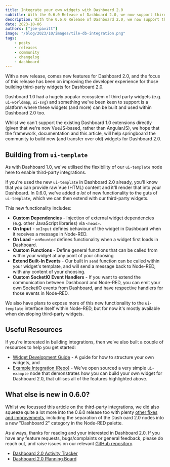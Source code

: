```yaml
---
title: Integrate your own widgets with Dashboard 2.0
subtitle: With the 0.6.0 Release of Dashboard 2.0, we now support third-party widget integration. Read more in this deep dive.
description: With the 0.6.0 Release of Dashboard 2.0, we now support third-party widget integration. Read more in this deep dive.
date: 2023-10-06
authors: ["joe-pavitt"]
image: "/blog/2023/10/images/tile-db-integration.png"
tags:
    - posts
    - releases
    - community
    - changelog
    - dashboard
---
```


With a new release, comes new features for Dashboard 2.0, and the focus of this release has been on improving the developer experience for those building third-party widgets for Dashboard 2.0.

<!--more-->

Dashboard 1.0 had a hugely popular ecosystem of third party widgets (e.g. `ui-worldmap`, `ui-svg`) and something we've been keen to support is a platform where these widgets (and more) can be built and used within Dashboard 2.0 too.

Whilst we can't support the existing Dashboard 1.0 extensions directly (given that we're now VueJS-based, rather than AngularJS), we hope that the framework, documentation and this article, will help springboard the community to build new (and transfer over old) widgets for Dashboard 2.0.

## Building from `ui-template`

As with Dashboard 1.0, we've utilised the flexibility of our `ui-template` node here to enable third-party integrations.

If you're used the new `ui-template` in Dashboard 2.0 already, you'll know that you can provide raw Vue (HTML) content and it'll render that into your Dashboard. In 0.6.0, we've added _a lot_ of new functionality to the guts of `ui-template`, which we can then extend with our third-party widgets.

This new functionality includes:

- **Custom Dependencies** - Injection of external widget dependencies (e.g. other JavaScript libraries) via `<head>`.
- **On Input** - `onInput` defines behaviour of the widget in Dashboard when it receives a message in Node-RED.
- **On Load** - `onMounted` defines functionality when a widget first loads in Dashboard.
- **Custom Functions** - Define general functions that can be called from within your widget at any point of your choosing
- **Extend Built-In Events** - Our built in `send` function can be called within your widget's template, and will send a message back to Node-RED, with any content of your choosing.
- **Custom SocketIO Event Handlers** - If you want to extend the communication between Dashboard and Node-RED, you can emit your own SocketIO events from Dashboard, and have respective handlers for those events in Node-RED.

We also have plans to expose more of this new functionality to the `ui-template` interface itself within Node-RED, but for now it's mostly available when developing third-party widgets.

## Useful Resources

If you're interested in building integrations, then we've also built a couple of resources to help you get started:

- [Widget Development Guide](https://dashboard.flowfuse.com/contributing/widgets/third-party.html) - A guide for how to structure your own widgets, and 
- [Example Integration (Repo)](https://github.com/FlowFuse/node-red-dashboard-example-node) - We've open sourced a very simple `ui-example` node that demonstrates how you can build your own widget for Dashboard 2.0, that utilises all of the features highlighted above.

## What else is new in 0.6.0?

Whilst we focussed this article on the third-party integrations, we did also squeeze quite a lot more into the 0.6.0 release too with plenty [other fixes and improvements](https://github.com/FlowFuse/node-red-dashboard/releases/tag/v0.6.0), including the separation of the Dash oard 2.0 nodes into a new "Dashboard 2" category in the Node-RED palette.

As always, thanks for reading and your interested in Dashboard 2.0. If you have any feature requests, bugs/complaints or general feedback, please do reach out, and raise issues on our relevant [GitHub repository](https://github.com/FlowFuse/node-red-dashboard).

- [Dashboard 2.0 Activity Tracker](https://github.com/orgs/FlowFuse/projects/15/views/1)
- [Dashboard 2.0 Planning Board](https://github.com/orgs/FlowFuse/projects/15/views/4)